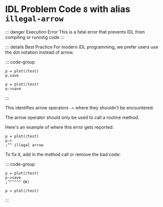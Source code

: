 # IDL Problem Code `8` with alias `illegal-arrow`

::: danger Execution Error
This is a fatal error that prevents IDL from compiling or running code
:::

::: details Best Practice
For modern IDL programming, we prefer users use the dot notation instead of arrow.

::: code-group

```idl{2} [Dot (preferred)]
p = plot(/test)
p.save
```

```idl{2} [Arrow (not-preferred)]
p = plot(/test)
p->save
```

:::

This identifies arrow operators `->` where they shouldn't be encountered.

The arrow operator should only be used to call a routine method.

Here's an example of where this error gets reported:

```idl
p = plot(/test)
p->
;^^ illegal arrow
```

To fix it, add in the method call or remove the bad code:

::: code-group

```idl{2,3} [Fix: Add method]
p = plot(/test)
p->save
;^^^^^^ OK!
```

```idl{2,3} [Fix: Remove code]
p = plot(/test)
```

:::
